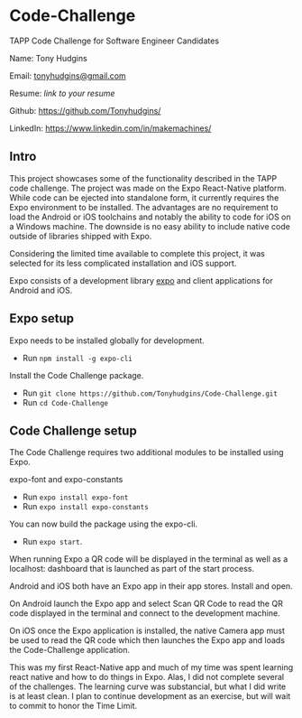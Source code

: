# Code-Challenge

TAPP Code Challenge for Software Engineer Candidates

Name: Tony Hudgins

Email: tonyhudgins@gmail.com

Resume: _link to your resume_

Github: https://github.com/Tonyhudgins/

LinkedIn: https://www.linkedin.com/in/makemachines/

## Intro

This project showcases some of the functionality described in the TAPP code challenge. The project was made on the Expo React-Native platform. While code can be ejected into standalone form, it currently requires the Expo environment to be installed. The advantages are no requirement to load the Android or iOS toolchains and notably the ability to code for iOS on a Windows machine. The downside is no easy ability to include native code outside of libraries shipped with Expo. 

Considering the limited time available to complete this project, it was selected for its less complicated installation and iOS support.

Expo consists of a development library [expo](https://docs.expo.io/versions/latest/workflow/expo-cli/) and client applications for Android and iOS.

## Expo setup

Expo needs to be installed globally for development.  

- Run `npm install -g expo-cli`

Install the Code Challenge package.

- Run `git clone https://github.com/Tonyhudgins/Code-Challenge.git`
- Run `cd Code-Challenge`

## Code Challenge setup

The Code Challenge requires two additional modules to be installed using Expo.

expo-font and expo-constants

- Run `expo install expo-font`
- Run `expo install expo-constants`

You can now build the package using the expo-cli.

- Run `expo start`.

When running Expo a QR code will be displayed in the terminal as well as a localhost: dashboard that is launched as part of the start process.

Android and iOS both have an Expo app in their app stores. Install and open.

On Android launch the Expo app and select Scan QR Code to read the QR code displayed in the terminal and connect to the development machine.

On iOS once the Expo application is installed, the native Camera app must be used to read the QR code which then launches the Expo app and loads the Code-Challenge application.

This was my first React-Native app and much of my time was spent learning react native and how to do things in Expo. Alas, I did not complete several of the challenges. The learning curve was substancial, but what I did write is at least clean. I plan to continue development as an exercise, but will wait to commit to honor the Time Limit.
